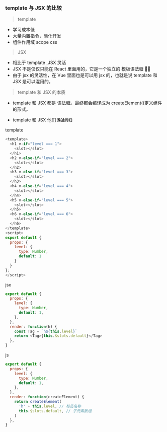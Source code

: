 ### template 与 JSX 的比较

> template

- 学习成本低
- 大量内置指令，简化开发
- 组件作用域 scope css

> JSX

- 相比于 template ,JSX 灵活
- JSX 不是仅仅只能在 React 里面用的，它是一个独立的 模板语法糖 🍬🍬
- 由于 jsx 的灵活性，在 Vue 里面也是可以用 jsx 的，也就是说 template 和 JSX 是可以混用的。

> template 和 JSX 的本质

- template 和 JSX 都是 语法糖。最终都会编译成为 createElement()定义组件的形式。

- template 和 JSX 他们 **`殊途同归`**

template

```javascript
<template>
  <h1 v-if="level === 1">
    <slot></slot>
  </h1>
  <h2 v-else-if="level === 2">
    <slot></slot>
  </h2>
  <h3 v-else-if="level === 3">
    <slot></slot>
  </h3>
  <h4 v-else-if="level === 4">
    <slot></slot>
  </h4>
  <h5 v-else-if="level === 5">
    <slot></slot>
  </h5>
  <h6 v-else-if="level === 6">
    <slot></slot>
  </h6>
</template>
<script>
export default {
  props: {
    level: {
      type: Number,
      default: 1
    }
  }
};
</script>
```

jsx

```javascript
export default {
  props: {
    level: {
      type: Number,
      default: 1,
    },
  },
  render: function(h) {
    const Tag = `h${this.level}`
    return <Tag>{this.$slots.default}</Tag>
  },
}
```

js

```javascript
export default {
  props: {
    level: {
      type: Number,
      default: 1,
    },
  },
  render: function(createElement) {
    return createElement(
      'h' + this.level, // 标签名称
      this.$slots.default, // 子元素数组
    )
  },
}
```
